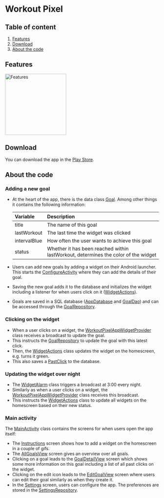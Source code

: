 # Workout Pixel

## Table of content
1. [Features](#Features)
2. [Download](#Download)
3. [About the code](#About-the-code)

## Features
<img src="/workoutpixel/src/main/res/drawable-v24/instructions_pitch.png" alt="Features" width="200"/>

## Download
You can download the app in the [Play Store](https://play.google.com/store/apps/details?id=ch.karimattia.workoutpixel).

## About the code
### Adding a new goal
* At the heart of the app, there is the data class [Goal](/app/src/main/java/ch/karimattia/workoutpixel/data/Goal.kt). Among other things it contains the following information:

	| Variable      | Description          														|
	| :--- 					| :--- 																						|
	| title 				| The name of this goal 													|
	| lastWorkout 	| The last time the widget was clicked 						|
	| intervalBlue 	| How often the user wants to achieve this goal 	|
	| status 				| Whether it has been reached within lastWorkout, determines the color of the widget |

* Users can add new goals by adding a widget on their Android launcher. This starts the [ConfigureActivity](/app/src/main/java/ch/karimattia/workoutpixel/activities/ConfigureActivity.kt) where they can add the details of their goal. 
* Saving the new goal adds it to the database and initializes the widget including a listener for when users click on it ([WidgetActions](/app/src/main/java/ch/karimattia/workoutpixel/core/WidgetActions.kt)).
* Goals are saved in a SQL database ([AppDatabase](/app/src/main/java/ch/karimattia/workoutpixel/data/AppDatabase.kt) and [GoalDao](/app/src/main/java/ch/karimattia/workoutpixel/data/GoalDao.kt)) and can be accessed through the [GoalRepository](/app/src/main/java/ch/karimattia/workoutpixel/data/GoalRepository.kt).

### Clicking on the widget
* When a user clicks on a widget, the [WorkoutPixelAppWidgetProvider](/app/src/main/java/ch/karimattia/workoutpixel/core/WorkoutPixelAppWidgetProvider.kt) class receives a broadcast to update the goal.
* This instructs the [GoalRepository](/app/src/main/java/ch/karimattia/workoutpixel/data/GoalRepository.kt) to update the goal with this latest click.
* Then, the [WidgetActions](/app/src/main/java/ch/karimattia/workoutpixel/core/WidgetActions.kt) class updates the widget on the homescreen, e.g. turns it green.
* This also saves a [PastClick](/app/src/main/java/ch/karimattia/workoutpixel/data/PastClick.kt) to the database.

### Updating the widget over night
* The [WidgetAlarm](/app/src/main/java/ch/karimattia/workoutpixel/core/WidgetAlarm.kt) class triggers a broadcast at 3:00 every night.
* Similarly as when a user clicks on a widget, the [WorkoutPixelAppWidgetProvider](/app/src/main/java/ch/karimattia/workoutpixel/core/WorkoutPixelAppWidgetProvider.kt) class receives this broadcast.
* This instructs the [WidgetActions](/app/src/main/java/ch/karimattia/workoutpixel/core/WidgetActions.kt) class to update all widgets on the homescreen based on their new status.

### Main activity
The [MainActivity](/app/src/main/java/ch/karimattia/workoutpixel/activities/MainActivity.kt) class contains the screens for when users open the app itself:
* The [Instructions](/app/src/main/java/ch/karimattia/workoutpixel/screens/Instructions.kt) screen shows how to add a widget on the homescreen in a couple of gifs.
* The [AllGoalsView](/app/src/main/java/ch/karimattia/workoutpixel/screens/allGoals/AllGoalsView.kt) screen gives an overview over all goals.
* Clicking on a goal leads to the [GoalDetailView](/app/src/main/java/ch/karimattia/workoutpixel/screens/goalDetail/GoalDetailView.kt) screen which shows some more information on this goal including a list of all past clicks on the widget.
* Clicking on the edit icon leads to the [EditGoalView](/app/src/main/java/ch/karimattia/workoutpixel/screens/EditGoalView.kt) screen where users can edit their goal similarly as when they create it.
* In the [Settings](/app/src/main/java/ch/karimattia/workoutpixel/screens/settings/Settings.kt) screen, users can configure the app. The preferences are stored in the [SettingsRepository](/app/src/main/java/ch/karimattia/workoutpixel/data/SettingsRepository.kt).
